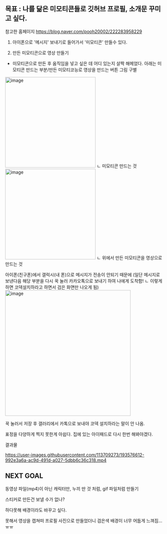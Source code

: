 ## 목표 : 나를 닮은 미모티콘들로 깃허브 프로필, 소개문 꾸미고 싶다.

참고한 홈페이지 https://blog.naver.com/pooh20002/222283958229

1. 아이폰으로 '메시지' 보내기로 들어가서 '미모티콘' 만들수 있다.

2. 만든 미모티콘으로 영상 만들기   

+ 미모티콘으로 만든 후 움직임을 넣고 싶은 데 어디 있는지 살짝 해메었다. 아래는 미모티콘 만드는 부분/만든 미모티코능로 영상을 만드는 버튼 그림 구별

<img width="289" alt="image" src="https://user-images.githubusercontent.com/113709273/193573307-742a507b-ed0f-41fb-93fd-e023e620c280.png">
ㄴ 미모티콘 만드는 것

<img width="289" alt="image" src="https://user-images.githubusercontent.com/113709273/193573401-98852c99-790c-4d65-897c-e72d9183966b.png">
ㄴ 위에서 만든 미모티콘을 영상으로 만드는 것

아이폰(친구폰)에서 갤럭시(내 폰)으로 메시지가 전송이 안되기 때문에 
(일단 메시지로 보낸다음 해당 부분을 다시 꾹 눌러 카카오톡으로 보내기 하여 나에게 도착함!
ㄴ 이렇게 하면 코덱설치하라고 하면서 검은 화면만 나오게 됨)<img width="401" alt="image" src="https://user-images.githubusercontent.com/113709273/193580605-d78bc0ca-9194-46ee-abb0-4f56fa2181db.png">

꾹 눌러서 저장 후 갤러리에서 카톡으로 보내야 코덱 설치하라는 말이 안 나옴.



표정을 다양하게 찍지 못한게 아쉽다.
집에 있는 아이패드로 다시 한번 해봐야겠다.

결과물


https://user-images.githubusercontent.com/113709273/193576612-992e3a6a-ac9d-491d-a027-5dbb6c36c318.mp4



## NEXT GOAL


동영상 파일(mp4)이 아닌 캐릭터만, 누끼 딴 것 처럼, gif 파일처럼 만들기 

스티커로 만든건 보낼 수가 없나?

하다못해 배경이라도 바꾸고 싶다. 

못해서 영상을 캡쳐떠 프로필 사진으로 만들었더니 검은색 배경이 너무 어둡게 느껴짐...ㅠㅠ
